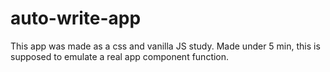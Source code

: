 # auto-write-app

This app was made as a css and vanilla JS study. Made under 5 min, this is supposed to emulate a real app component function.
